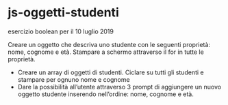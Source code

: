 # js-oggetti-studenti
esercizio boolean per il 10 luglio 2019

Creare un oggetto che descriva uno studente con le seguenti proprietà: nome, cognome e età. Stampare a schermo attraverso il for in tutte le proprietà.
- Creare un array di oggetti di studenti. Ciclare su tutti gli studenti e stampare per ognuno       nome e cognome
- Dare la possibilità all’utente attraverso 3 prompt di
  aggiungere un nuovo oggetto studente inserendo nell’ordine: nome, cognome e età.